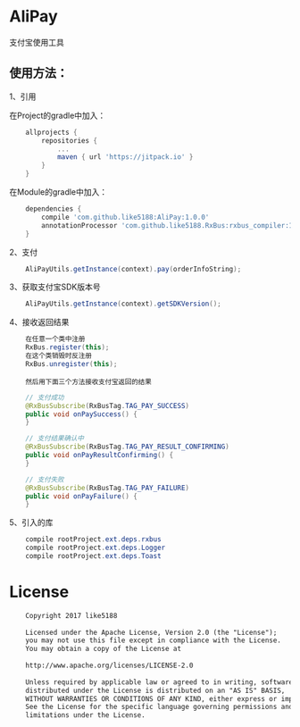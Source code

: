 # AliPay

支付宝使用工具

## 使用方法：

1、引用

在Project的gradle中加入：
```groovy
    allprojects {
        repositories {
            ...
            maven { url 'https://jitpack.io' }
        }
    }
```
在Module的gradle中加入：
```groovy
    dependencies {
        compile 'com.github.like5188:AliPay:1.0.0'
        annotationProcessor 'com.github.like5188.RxBus:rxbus_compiler:1.0.0'
    }
```
2、支付
```java
    AliPayUtils.getInstance(context).pay(orderInfoString);
```
3、获取支付宝SDK版本号
```java
    AliPayUtils.getInstance(context).getSDKVersion();
```
4、接收返回结果
```java
    在任意一个类中注册
    RxBus.register(this);
    在这个类销毁时反注册
    RxBus.unregister(this);
```
        然后用下面三个方法接收支付宝返回的结果
```java
    // 支付成功
    @RxBusSubscribe(RxBusTag.TAG_PAY_SUCCESS)
    public void onPaySuccess() {
    }
```
```java
    // 支付结果确认中
    @RxBusSubscribe(RxBusTag.TAG_PAY_RESULT_CONFIRMING)
    public void onPayResultConfirming() {
    }
```
```java
    // 支付失败
    @RxBusSubscribe(RxBusTag.TAG_PAY_FAILURE)
    public void onPayFailure() {
    }
```
5、引入的库
```java
    compile rootProject.ext.deps.rxbus
    compile rootProject.ext.deps.Logger
    compile rootProject.ext.deps.Toast
```
# License
```xml
    Copyright 2017 like5188
    
    Licensed under the Apache License, Version 2.0 (the "License");
    you may not use this file except in compliance with the License.
    You may obtain a copy of the License at
    
    http://www.apache.org/licenses/LICENSE-2.0
    
    Unless required by applicable law or agreed to in writing, software
    distributed under the License is distributed on an "AS IS" BASIS,
    WITHOUT WARRANTIES OR CONDITIONS OF ANY KIND, either express or implied.
    See the License for the specific language governing permissions and
    limitations under the License.

